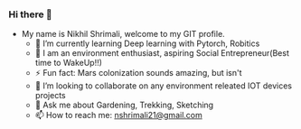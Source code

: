 ### Hi there 👋
- My name is Nikhil Shrimali, welcome to my GIT profile. 
  - 🔭 I’m currently learning Deep learning with Pytorch, Robitics
  - 🌱 I am an environment enthusiast, aspiring Social Entrepreneur(Best time to WakeUp!!)
  - ⚡ Fun fact: Mars colonization sounds amazing, but isn't
  - 👯 I’m looking to collaborate on any environment releated IOT devices projects
  - 💬 Ask me about Gardening, Trekking, Sketching
  - 📫 How to reach me: nshrimali21@gmail.com

<!--
**nikshrimali/nikshrimali** is a ✨ _special_ ✨ repository because its `README.md` (this file) appears on your GitHub profile.

Here are some ideas to get you started:

- 🔭 I’m currently learning Deep learning with Pytorch, Robitics
- 🌱 I am an environment enthusiast (Best time to WakeUp!!)
- ⚡ Fun fact: Mars colonization sounds amazing, but isn't
- 👯 I’m looking to collaborate on any environment releated IOT devices projects
- 🤔 I’m looking for help with ...
- 💬 Ask me about Gardening, Trekking, Sketching
- 📫 How to reach me: nshrimali21@gmail.com
